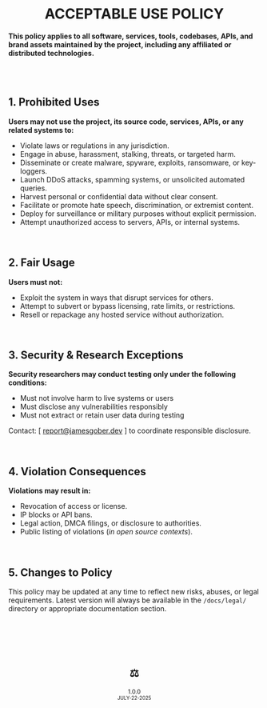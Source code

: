 <div id="top">
    <h1 align="center">ACCEPTABLE USE POLICY</h1>
    <p>
        <b>
            This policy applies to all software, services, tools, codebases, APIs, and brand assets maintained by the project, including any affiliated or distributed technologies.
        </b>
    </p>
    <br>
</div>

<br>

## 1. **Prohibited Uses**

**Users may not use the project, its source code, services, APIs, or any related systems to:**
* Violate laws or regulations in any jurisdiction.
* Engage in abuse, harassment, stalking, threats, or targeted harm.
* Disseminate or create malware, spyware, exploits, ransomware, or key-loggers.
* Launch DDoS attacks, spamming systems, or unsolicited automated queries.
* Harvest personal or confidential data without clear consent.
* Facilitate or promote hate speech, discrimination, or extremist content.
* Deploy for surveillance or military purposes without explicit permission.
* Attempt unauthorized access to servers, APIs, or internal systems.

<br>

## 2. **Fair Usage**

**Users must not:**
* Exploit the system in ways that disrupt services for others.
* Attempt to subvert or bypass licensing, rate limits, or restrictions.
* Resell or repackage any hosted service without authorization.

<br>

## 3. **Security & Research Exceptions**

**Security researchers may conduct testing only under the following conditions:**
* Must not involve harm to live systems or users
* Must disclose any vulnerabilities responsibly
* Must not extract or retain user data during testing

Contact: [ <a href="mailto:report@jamesgober.dev?subject=Security%20Issue">report@jamesgober.dev</a> ] to coordinate responsible disclosure.

<br>

## 4. **Violation Consequences**

**Violations may result in:**
* Revocation of access or license.
* IP blocks or API bans.
* Legal action, DMCA filings, or disclosure to authorities.
* Public listing of violations (*in open source contexts*).

<br>

## 5. **Changes to Policy**

This policy may be updated at any time to reflect new risks, abuses, or legal requirements. Latest version will always be available in the `/docs/legal/` directory or appropriate documentation section.

<br><br>
<div  align="center">
    <br><h2>⚖️</h2>
    <sup><span>1.0.0<span><br><sup>JULY-22-2025</sup></sup>
</div>